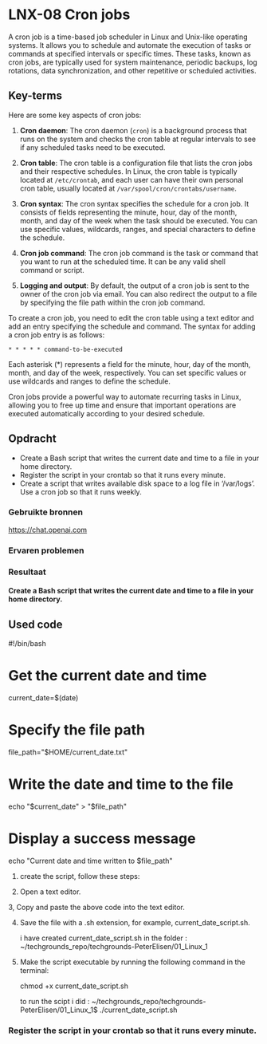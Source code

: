 # LNX-08 Cron jobs
 
A cron job is a time-based job scheduler in Linux and Unix-like operating systems. It allows you to schedule and automate the execution of tasks or commands at specified intervals or specific times. These tasks, known as cron jobs, are typically used for system maintenance, periodic backups, log rotations, data synchronization, and other repetitive or scheduled activities.

## Key-terms 

Here are some key aspects of cron jobs:

1. **Cron daemon**: The cron daemon (`cron`) is a background process that runs on the system and checks the cron table at regular intervals to see if any scheduled tasks need to be executed.

2. **Cron table**: The cron table is a configuration file that lists the cron jobs and their respective schedules. In Linux, the cron table is typically located at `/etc/crontab`, and each user can have their own personal cron table, usually located at `/var/spool/cron/crontabs/username`.

3. **Cron syntax**: The cron syntax specifies the schedule for a cron job. It consists of fields representing the minute, hour, day of the month, month, and day of the week when the task should be executed. You can use specific values, wildcards, ranges, and special characters to define the schedule.

4. **Cron job command**: The cron job command is the task or command that you want to run at the scheduled time. It can be any valid shell command or script.

5. **Logging and output**: By default, the output of a cron job is sent to the owner of the cron job via email. You can also redirect the output to a file by specifying the file path within the cron job command.

To create a cron job, you need to edit the cron table using a text editor and add an entry specifying the schedule and command. The syntax for adding a cron job entry is as follows:

```
* * * * * command-to-be-executed
```

Each asterisk (*) represents a field for the minute, hour, day of the month, month, and day of the week, respectively. You can set specific values or use wildcards and ranges to define the schedule.

Cron jobs provide a powerful way to automate recurring tasks in Linux, allowing you to free up time and ensure that important operations are executed automatically according to your desired schedule.
  

## Opdracht 

- Create a Bash script that writes the current date and time to a file in your home directory.
- Register the script in your crontab so that it runs every minute.
- Create a script that writes available disk space to a log file in ‘/var/logs’. Use a cron job so that it runs weekly.



### Gebruikte bronnen 

https://chat.openai.com 

  

### Ervaren problemen 


### Resultaat 

#### Create a Bash script that writes the current date and time to a file in your home directory.


Used code  
---------

#!/bin/bash

# Get the current date and time
current_date=$(date)

# Specify the file path
file_path="$HOME/current_date.txt"

# Write the date and time to the file
echo "$current_date" > "$file_path"

# Display a success message
echo "Current date and time written to $file_path"



1. create the script, follow these steps:

2. Open a text editor.

3, Copy and paste the above code into the text editor.

4. Save the file with a .sh extension, for example, current_date_script.sh.

    i have created current_date_script.sh in the folder : ~/techgrounds_repo/techgrounds-PeterElisen/01_Linux_1



5. Make the script executable by running the following command in the terminal:

    chmod +x current_date_script.sh

    to run the scipt i did : ~/techgrounds_repo/techgrounds-PeterElisen/01_Linux_1$ ./current_date_script.sh


### Register the script in your crontab so that it runs every minute.









